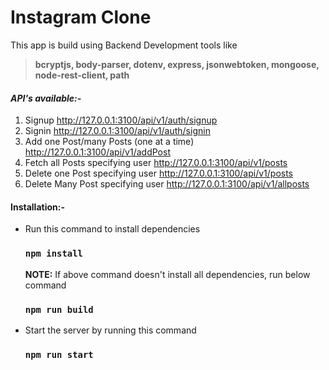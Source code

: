 # Instagram Clone
This app is build using Backend Development tools like 
> **bcryptjs, body-parser, dotenv, express, jsonwebtoken, mongoose, node-rest-client, path**

#### _API's available:-_

1. Signup http://127.0.0.1:3100/api/v1/auth/signup
2. Signin http://127.0.0.1:3100/api/v1/auth/signin
3. Add one Post/many Posts (one at a time) http://127.0.0.1:3100/api/v1/addPost
4. Fetch all Posts specifying user http://127.0.0.1:3100/api/v1/posts
5. Delete one Post specifying user http://127.0.0.1:3100/api/v1/posts
6. Delete Many Post specifying user http://127.0.0.1:3100/api/v1/allposts

#### Installation:-

- Run this command to install dependencies

    ### ```npm install```

    **NOTE:** If above command doesn't install all dependencies, run below command
    ### ```npm run build```

- Start the server by running this command
    ### ```npm run start```
